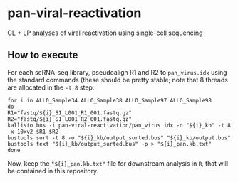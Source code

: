 # pan-viral-reactivation
CL + LP analyses of viral reactivation using single-cell sequencing

## How to execute

For each scRNA-seq library, pseudoalign R1 and R2 to `pan_virus.idx` using the standard commands (these should be pretty stable; note that 8 threads are allocated in the `-t 8` step:

```
for i in ALLO_Sample34 ALLO_Sample38 ALLO_Sample97 ALLO_Sample98
do
R1="fastq/${i}_S1_L001_R1_001.fastq.gz"
R2="fastq/${i}_S1_L001_R2_001.fastq.gz"
kallisto bus -i pan-viral-reactivation/pan_virus.idx -o "${i}_kb" -t 8 -x 10xv2 $R1 $R2
bustools sort -t 8 -o "${i}_kb/output_sorted.bus" "${i}_kb/output.bus" 
bustools text "${i}_kb/output_sorted.bus" -p > "${i}_pan.kb.txt"
done
```

Now, keep the `"${i}_pan.kb.txt"` file for downstream analysis in `R`, that will be contained in this repository. 


<br><br>
